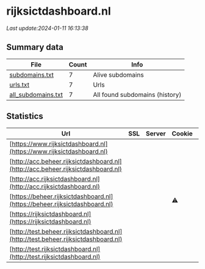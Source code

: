 # rijksictdashboard.nl
*Last update:2024-01-11 16:13:38*
## Summary data
| File       | Count | Info |
|------------|-------|------|
|[subdomains.txt](/data/rijksictdashboard/subdomains.txt)|7|Alive subdomains|
|[urls.txt](/data/rijksictdashboard/urls.txt)|7|Urls|
|[all_subdomains.txt](/data/rijksictdashboard/all_subdomains.txt)|7|All found subdomains (history)|
## Statistics
| Url | SSL | Server | Cookie | HSTS | CSP | XFO | XXP | RP | Tech |
|------------|-------|------|------|------|------|------|------|------|------|
|[https://www.rijksictdashboard.nl](https://www.rijksictdashboard.nl)| | | |:white_check_mark: | |:white_check_mark: | |:white_check_mark: |HSTS|
|[http://acc.beheer.rijksictdashboard.nl](http://acc.beheer.rijksictdashboard.nl)| | | | | | | |:white_check_mark: ||
|[http://acc.rijksictdashboard.nl](http://acc.rijksictdashboard.nl)| | | | | | | |:white_check_mark: ||
|[https://beheer.rijksictdashboard.nl](https://beheer.rijksictdashboard.nl)| | |:warning: |:white_check_mark: | | |:white_check_mark: | |:white_check_mark: |HSTS|
|[https://rijksictdashboard.nl](https://rijksictdashboard.nl)| | | |:white_check_mark: | |:white_check_mark: | |:white_check_mark: |HSTS|
|[http://test.beheer.rijksictdashboard.nl](http://test.beheer.rijksictdashboard.nl)| | | | | | | |:white_check_mark: ||
|[http://test.rijksictdashboard.nl](http://test.rijksictdashboard.nl)| | | | | | | |:white_check_mark: ||